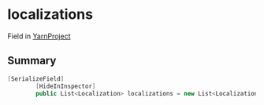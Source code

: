 # localizations

Field in [YarnProject](/api/csharp/yarn.unity.yarnproject.md)

## Summary



```csharp
[SerializeField]
        [HideInInspector]
        public List<Localization> localizations = new List<Localization>();
```

